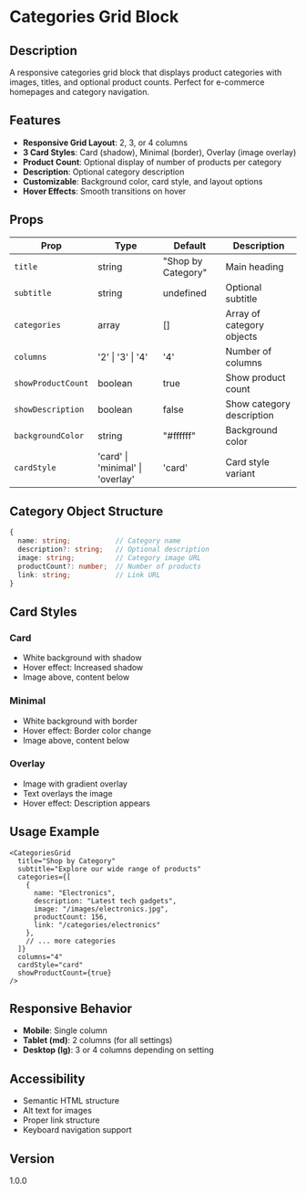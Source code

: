 # Categories Grid Block

## Description

A responsive categories grid block that displays product categories with images, titles, and optional product counts. Perfect for e-commerce homepages and category navigation.

## Features

- **Responsive Grid Layout**: 2, 3, or 4 columns
- **3 Card Styles**: Card (shadow), Minimal (border), Overlay (image overlay)
- **Product Count**: Optional display of number of products per category
- **Description**: Optional category description
- **Customizable**: Background color, card style, and layout options
- **Hover Effects**: Smooth transitions on hover

## Props

| Prop | Type | Default | Description |
|------|------|---------|-------------|
| `title` | string | "Shop by Category" | Main heading |
| `subtitle` | string | undefined | Optional subtitle |
| `categories` | array | [] | Array of category objects |
| `columns` | '2' \| '3' \| '4' | '4' | Number of columns |
| `showProductCount` | boolean | true | Show product count |
| `showDescription` | boolean | false | Show category description |
| `backgroundColor` | string | "#ffffff" | Background color |
| `cardStyle` | 'card' \| 'minimal' \| 'overlay' | 'card' | Card style variant |

## Category Object Structure

```typescript
{
  name: string;           // Category name
  description?: string;   // Optional description
  image: string;          // Category image URL
  productCount?: number;  // Number of products
  link: string;           // Link URL
}
```

## Card Styles

### Card
- White background with shadow
- Hover effect: Increased shadow
- Image above, content below

### Minimal
- White background with border
- Hover effect: Border color change
- Image above, content below

### Overlay
- Image with gradient overlay
- Text overlays the image
- Hover effect: Description appears

## Usage Example

```tsx
<CategoriesGrid
  title="Shop by Category"
  subtitle="Explore our wide range of products"
  categories={[
    {
      name: "Electronics",
      description: "Latest tech gadgets",
      image: "/images/electronics.jpg",
      productCount: 156,
      link: "/categories/electronics"
    },
    // ... more categories
  ]}
  columns="4"
  cardStyle="card"
  showProductCount={true}
/>
```

## Responsive Behavior

- **Mobile**: Single column
- **Tablet (md)**: 2 columns (for all settings)
- **Desktop (lg)**: 3 or 4 columns depending on setting

## Accessibility

- Semantic HTML structure
- Alt text for images
- Proper link structure
- Keyboard navigation support

## Version

1.0.0
